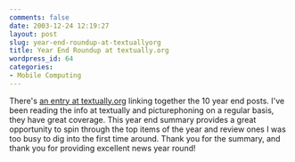 ```yaml
---
comments: false
date: 2003-12-24 12:19:27
layout: post
slug: year-end-roundup-at-textuallyorg
title: Year End Roundup at textually.org
wordpress_id: 64
categories:
- Mobile Computing
---
```


There's [an entry at textually.org](http://www.textually.org/textually/archives/002665.htm) linking together the 10 year end  posts. I've been reading the info at textually and picturephoning on a regular basis, they have great coverage. This year end summary provides a great opportunity to spin through the top items of the year and review ones I was too busy to dig into the first time around. Thank you for the summary, and thank you for providing excellent news year round!
